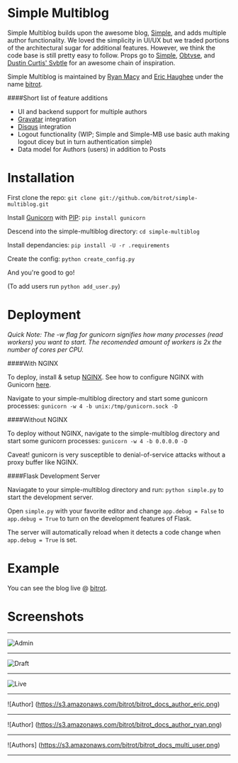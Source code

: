 Simple Multiblog
================
Simple Multiblog builds upon the awesome blog, [Simple](https://github.com/orf/simple), and 
adds multiple author functionality.  We loved the simplicity in UI/UX but we traded portions of the
architectural sugar for additional features.  However, we think the code base is still pretty easy to follow.
Props go to [Simple](https://github.com/orf/simple), [Obtvse](https://github.com/NateW/obtvse), 
and [Dustin Curtis' Svbtle](http://dcurt.is/codename-svbtle) for an awesome chain of inspiration.

Simple Multiblog is maintained by [Ryan Macy](https://github.com/rmacy) and [Eric Haughee](https://github.com/ehaughee) 
under the name [bitrot](https://github.com/bitrot).

####Short list of feature additions
* UI and backend support for multiple authors
* [Gravatar](http://gravatar.com) integration
* [Disqus](http://disqus.com/) integration
* Logout functionality (WIP; Simple and Simple-MB use basic auth making logout dicey but in turn authentication simple)
* Data model for Authors (users) in addition to Posts


Installation
============
First clone the repo: ``git clone git://github.com/bitrot/simple-multiblog.git``

Install [Gunicorn](http://gunicorn.org) with [PIP](https://crate.io/packages/pip/): ``pip install gunicorn``

Descend into the simple-multiblog directory: ``cd simple-multiblog``

Install dependancies: ``pip install -U -r .requirements``

Create the config: ``python create_config.py``

And you're good to go!

(To add users run ``python add_user.py``)

Deployment
============

_Quick Note: The -w flag for gunicorn signifies how many processes (read workers) you want to start. The recomended amount of workers is 2x the number of cores per CPU._


####With NGINX

To deploy, install & setup [NGINX](http://nginx.org/). See how to configure NGINX with Gunicorn [here](http://gunicorn.org/deploy.html).

Navigate to your simple-multiblog directory and start some gunicorn processes: ``gunicorn -w 4 -b unix:/tmp/gunicorn.sock -D``


####Without NGINX

To deploy without NGINX, navigate to the simple-multiblog directory and start some gunicorn processes: ``gunicorn -w 4 -b 0.0.0.0 -D``

Caveat! gunicorn is very susceptible to denial-of-service attacks without a proxy buffer like NGINX.


####Flask Development Server

Naviagate to your simple-multiblog directory and run: ``python simple.py`` to start the development server.

Open ``simple.py`` with your favorite editor and change ``app.debug = False`` to ``app.debug = True`` to turn on the development features of Flask.

The server will automatically reload when it detects a code change when ``app.debug = True`` is set.

Example
============
You can see the blog live @ [bitrot](http://bitrot.io/).

Screenshots
===========
- - -
![Admin](https://s3.amazonaws.com/bitrot/bitrot_docs_admin.png)
- - -
![Draft](https://s3.amazonaws.com/bitrot/bitrot_docs_edit.png)
- - -
![Live](https://s3.amazonaws.com/bitrot/bitrot_docs_post.png)
- - -
![Author] (https://s3.amazonaws.com/bitrot/bitrot_docs_author_eric.png)
- - -
![Author] (https://s3.amazonaws.com/bitrot/bitrot_docs_author_ryan.png)
- - -
![Authors] (https://s3.amazonaws.com/bitrot/bitrot_docs_multi_user.png)
- - -